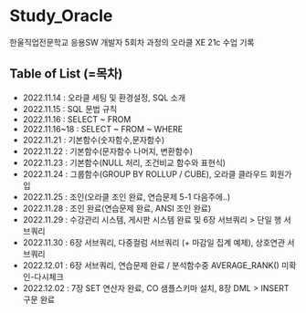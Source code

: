 # Study_Oracle

한울직업전문학교 응용SW 개발자 5회차 과정의 오라클 XE 21c 수업 기록

## Table of List (=목차)

- 2022.11.14 : 오라클 세팅 및 환경설정, SQL 소개
- 2022.11.15 : SQL 문법 규칙
- 2022.11.16 : SELECT ~ FROM
- 2022.11.16~18 : SELECT ~ FROM ~ WHERE
- 2022.11.21 : 기본함수(숫자함수,문자함수)
- 2022.11.22 : 기본함수(문자함수 나머지, 변환함수)
- 2022.11.23 : 기본함수(NULL 처리, 조건비교 함수와 표현식)
- 2022.11.24 : 그룹함수(GROUP BY ROLLUP / CUBE), 오라클 클라우드 회원가입
- 2022.11.25 : 조인(오라클 조인 완료, 연습문제 5-1 다음주에..)
- 2022.11.28 : 조인 완료(연습문제 완료, ANSI 조인 완료)
- 2022.11.29 : 수강관리 시스템, 게시판 시스템 완료 및 6장 서브쿼리 > 단일 행 서브쿼리
- 2022.11.30 : 6장 서브쿼리, 다중컬럼 서브쿼리 (+ 마감일 집계 예제), 상호연관 서브쿼리
- 2022.12.01 : 6장 서브쿼리, 연습문제 완료 / 분석함수중 AVERAGE_RANK() 미확인-다시체크
- 2022.12.02 : 7장 SET 연산자 완료, CO 샘플스키마 설치, 8장 DML > INSERT 구문 완료
